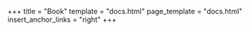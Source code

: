 +++
title = "Book"
template = "docs.html"
page_template = "docs.html"
insert_anchor_links = "right"
+++
